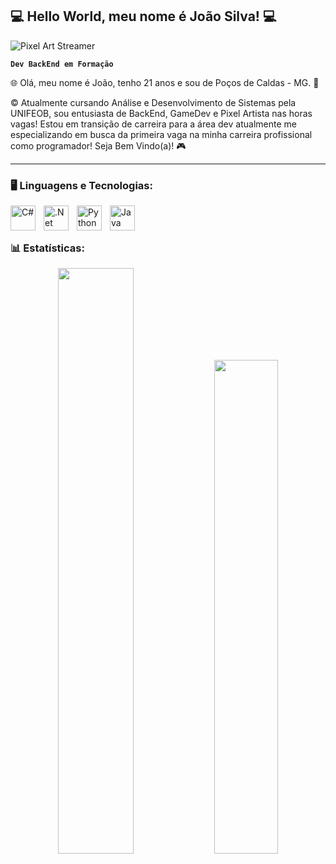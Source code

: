 ## 💻 Hello World, meu nome é João Silva! 💻

![Pixel Art Streamer](https://media3.giphy.com/media/v1.Y2lkPTc5MGI3NjExZWxnNXdmMmR0MmxoOHRwNm91Zm5nbmE2bGZkaDBvMnpwdDRidm8xdSZlcD12MV9pbnRlcm5hbF9naWZfYnlfaWQmY3Q9Zw/JqktW74a1PTTcAR7pc/giphy.gif)

**`Dev BackEnd em Formação`**

🌐 Olá, meu nome é João, tenho 21 anos e sou de Poços de Caldas - MG. 📌

©️ Atualmente cursando Análise e Desenvolvimento de Sistemas pela UNIFEOB, sou entusiasta de BackEnd, GameDev e Pixel Artista nas horas vagas! Estou em transição de carreira para a área dev atualmente me especializando em busca da primeira vaga na minha carreira profissional como programador! Seja Bem Vindo(a)! 🎮

------

### 🖥️ Linguagens e Tecnologias: 

<img 
    align="left" 
    alt="C#"
    title="C#" 
    width="40px" 
    style="padding-right: 10px;" 
src="https://cdn.jsdelivr.net/gh/devicons/devicon@latest/icons/csharp/csharp-original.svg" />
          
<img 
    align="left" 
    alt=".Net Core"
    title=".Net Core" 
    width="40px" 
    style="padding-right: 10px;" 
src="https://cdn.jsdelivr.net/gh/devicons/devicon@latest/icons/dotnetcore/dotnetcore-original.svg" />

<img 
    align="left" 
    alt="Python"
    title="Python" 
    width="40px" 
    style="padding-right: 10px;" 
src="https://cdn.jsdelivr.net/gh/devicons/devicon@latest/icons/python/python-original.svg" />

<img 
    align="left" 
    alt="Java"
    title="Java" 
    width="40px" 
    style="padding-right: 10px;" 
src="https://cdn.jsdelivr.net/gh/devicons/devicon@latest/icons/java/java-original.svg" />

<br/>
<br/>


### 📊 Estatísticas:

<p align="center">
  <img src="https://github-readme-stats.vercel.app/api?username=joaosilva-prog&show_icons=true&theme=tokyonight" width="49%" />
  <img src="https://github-readme-stats.vercel.app/api/top-langs/?username=joaosilva-prog&layout=compact&theme=tokyonight" width="45%" />
</p>